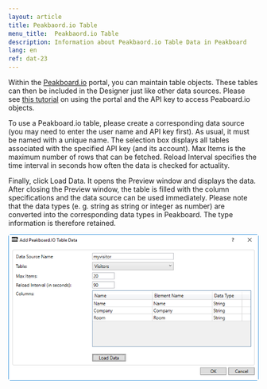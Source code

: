 ```yaml
---
layout: article
title: Peakbaord.io Table
menu_title:  Peakbaord.io Table
description: Information about Peakbaord.io Table Data in Peakboard
lang: en
ref: dat-23
---
```

Within the [Peakboard.io](https://peakboard.io/myaccountlogin) portal, you can maintain table objects. These tables can then be included in the Designer just like other data sources. Please see [this tutorial](peakboardio/01-en-intro-peakboard-io.html) on using the portal and the API key to access Peaboard.io objects.

To use a Peakboard.io table, please create a corresponding data source (you may need to enter the user name and API key first). As usual, it must be named with a unique name. The selection box displays all tables associated with the specified API key (and its account). Max Items is the maximum number of rows that can be fetched. Reload Interval specifies the time interval in seconds how often the data is checked for actuality.

Finally, click Load Data. It opens the Preview window and displays the data. After closing the Preview window, the table is filled with the column specifications and the data source can be used immediately. Please note that the data types (e. g. string as string or integer as number) are converted into the corresponding data types in Peakboard. The type information is therefore retained.

![image_1](/assets/images/Data_Sources/Peakboard_IO/datasource_peakboardio_table_01.png)
